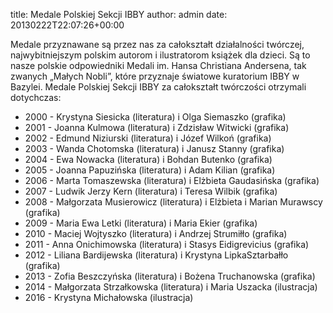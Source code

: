 
title: Medale Polskiej Sekcji IBBY
author: admin
date: 20130222T22:07:26+00:00


<p style="textalign: justify;">
  Medale przyznawane są przez nas za całokształt działalności twórczej, najwybitniejszym polskim autorom i ilustratorom książek dla dzieci. Są to nasze polskie odpowiedniki Medali im. Hansa Christiana Andersena, tak zwanych &#8222;Małych Nobli&#8221;, które przyznaje światowe kuratorium IBBY w Bazylei.
Medale Polskiej Sekcji IBBY za całokształt twórczości otrzymali dotychczas:

* 2000 - Krystyna Siesicka (literatura) i Olga Siemaszko (grafika)
* 2001 - Joanna Kulmowa (literatura) i Zdzisław Witwicki (grafika)
* 2002 - Edmund Niziurski (literatura) i Józef Wilkoń (grafika)
* 2003 - Wanda Chotomska (literatura) i Janusz Stanny (grafika)
* 2004 - Ewa Nowacka (literatura) i Bohdan Butenko (grafika)
* 2005 - Joanna Papuzińska (literatura) i Adam Kilian (grafika)
* 2006 - Marta Tomaszewska (literatura) i Elżbieta Gaudasińska (grafika)
* 2007 - Ludwik Jerzy Kern (literatura) i Teresa Wilbik (grafika)
* 2008 - Małgorzata Musierowicz (literatura) i Elżbieta i Marian Murawscy (grafika)
* 2009 - Maria Ewa Letki (literatura) i Maria Ekier (grafika)
* 2010 - Maciej Wojtyszko (literatura) i Andrzej Strumiłło (grafika)
* 2011 - Anna Onichimowska (literatura) i Stasys Eidigrevicius (grafika)
* 2012 - Liliana Bardijewska (literatura) i Krystyna LipkaSztarbałło (grafika)
* 2013 - Zofia Beszczyńska (literatura) i Bożena Truchanowska (grafika)
* 2014 - Małgorzata Strzałkowska (literatura) i Maria Uszacka (ilustracja)
* 2016 - Krystyna Michałowska (ilustracja)

 
